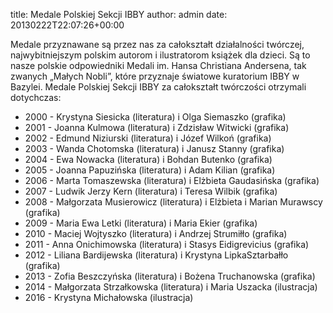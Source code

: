 
title: Medale Polskiej Sekcji IBBY
author: admin
date: 20130222T22:07:26+00:00


<p style="textalign: justify;">
  Medale przyznawane są przez nas za całokształt działalności twórczej, najwybitniejszym polskim autorom i ilustratorom książek dla dzieci. Są to nasze polskie odpowiedniki Medali im. Hansa Christiana Andersena, tak zwanych &#8222;Małych Nobli&#8221;, które przyznaje światowe kuratorium IBBY w Bazylei.
Medale Polskiej Sekcji IBBY za całokształt twórczości otrzymali dotychczas:

* 2000 - Krystyna Siesicka (literatura) i Olga Siemaszko (grafika)
* 2001 - Joanna Kulmowa (literatura) i Zdzisław Witwicki (grafika)
* 2002 - Edmund Niziurski (literatura) i Józef Wilkoń (grafika)
* 2003 - Wanda Chotomska (literatura) i Janusz Stanny (grafika)
* 2004 - Ewa Nowacka (literatura) i Bohdan Butenko (grafika)
* 2005 - Joanna Papuzińska (literatura) i Adam Kilian (grafika)
* 2006 - Marta Tomaszewska (literatura) i Elżbieta Gaudasińska (grafika)
* 2007 - Ludwik Jerzy Kern (literatura) i Teresa Wilbik (grafika)
* 2008 - Małgorzata Musierowicz (literatura) i Elżbieta i Marian Murawscy (grafika)
* 2009 - Maria Ewa Letki (literatura) i Maria Ekier (grafika)
* 2010 - Maciej Wojtyszko (literatura) i Andrzej Strumiłło (grafika)
* 2011 - Anna Onichimowska (literatura) i Stasys Eidigrevicius (grafika)
* 2012 - Liliana Bardijewska (literatura) i Krystyna LipkaSztarbałło (grafika)
* 2013 - Zofia Beszczyńska (literatura) i Bożena Truchanowska (grafika)
* 2014 - Małgorzata Strzałkowska (literatura) i Maria Uszacka (ilustracja)
* 2016 - Krystyna Michałowska (ilustracja)

 
